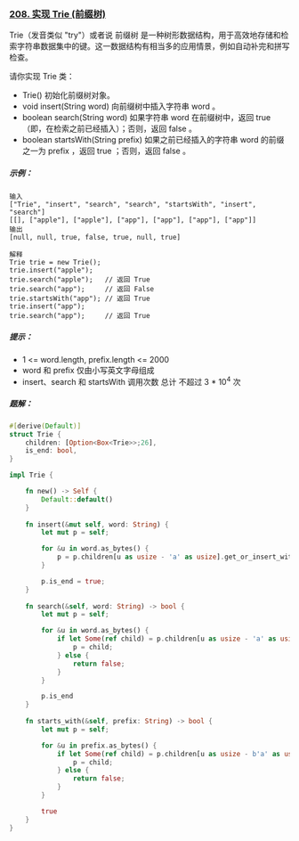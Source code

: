 ### [208. 实现 Trie (前缀树)](https://leetcode.cn/problems/implement-trie-prefix-tree/)
Trie（发音类似 "try"）或者说 前缀树 是一种树形数据结构，用于高效地存储和检索字符串数据集中的键。这一数据结构有相当多的应用情景，例如自动补完和拼写检查。

请你实现 Trie 类：

- Trie() 初始化前缀树对象。
- void insert(String word) 向前缀树中插入字符串 word 。
- boolean search(String word) 如果字符串 word 在前缀树中，返回 true（即，在检索之前已经插入）；否则，返回 false 。
- boolean startsWith(String prefix) 如果之前已经插入的字符串 word 的前缀之一为 prefix ，返回 true ；否则，返回 false 。


##### 示例：
```
输入
["Trie", "insert", "search", "search", "startsWith", "insert", "search"]
[[], ["apple"], ["apple"], ["app"], ["app"], ["app"], ["app"]]
输出
[null, null, true, false, true, null, true]

解释
Trie trie = new Trie();
trie.insert("apple");
trie.search("apple");   // 返回 True
trie.search("app");     // 返回 False
trie.startsWith("app"); // 返回 True
trie.insert("app");
trie.search("app");     // 返回 True
```

##### 提示：
- 1 <= word.length, prefix.length <= 2000
- word 和 prefix 仅由小写英文字母组成
- insert、search 和 startsWith 调用次数 总计 不超过 3 * 10<sup>4</sup> 次

##### 题解：
```rust
#[derive(Default)]
struct Trie {
    children: [Option<Box<Trie>>;26],
    is_end: bool,
}

impl Trie {

    fn new() -> Self {
        Default::default()
    }
    
    fn insert(&mut self, word: String) {
        let mut p = self;

        for &u in word.as_bytes() {
            p = p.children[u as usize - 'a' as usize].get_or_insert_with(|| Box::new(Trie::new()));
        }

        p.is_end = true;
    }
    
    fn search(&self, word: String) -> bool {
        let mut p = self;

        for &u in word.as_bytes() {
            if let Some(ref child) = p.children[u as usize - 'a' as usize] {
                p = child;
            } else {
                return false;
            }
        }

        p.is_end
    }
    
    fn starts_with(&self, prefix: String) -> bool {
        let mut p = self;

        for &u in prefix.as_bytes() {
            if let Some(ref child) = p.children[u as usize - b'a' as usize]{
                p = child;
            } else {
                return false;
            }
        }

        true
    }
}

```
